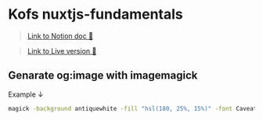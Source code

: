 # Kofs nuxtjs-fundamentals

> [Link to Notion doc 🔗](https://yonatankof.notion.site/Nuxt-js-3-Fundamentals-a7c4e3766af84bcebe004bd4dcb5cf5f?pvs=4)

> [Link to Live version 🔗](https://kofs-nuxtjs-fundamentals.netlify.app)

## Genarate og:image with imagemagick 

Example ↓

``` bash
magick -background antiquewhite -fill "hsl(180, 25%, 15%)" -font CaveatBold -size 1200x630 -pointsize 160 -gravity center label:"Yonatan\nBen Knaan" main.png
```